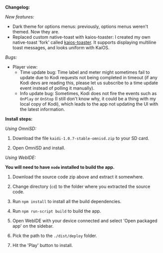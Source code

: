 **Changelog:**

*New features:*

- Dark theme for options menus: previously, options menus  weren't themed. Now they are.
- Replaced custom native-toast with kaios-toaster: I created my own native-toast 'fork' called [kaios-toaster](https://github.com/jkelol111/kaios-toaster). It supports displaying multiline toast messages, and looks uniform with KaiOS.

*Bugs:*

- Player view:
  - Time update bug: Time label and meter might sometimes fail to update due to Kodi requests not being completed in timeout (if any Kodi devs are reading this, please let us subscribe to a time update event instead of polling it manually).
  - Info update bug: Sometimes, Kodi does not fire the events such as `OnPlay` or `OnStop` (I still don't know why, it could be a thing with my local copy of Kodi), which leads to the app not updating the UI with the latest information.

**Install steps:**

*Using OmniSD:*

1. Download the file `kaidi-1.0.7-stable-omnisd.zip` to your SD card.

2. Open OmniSD and install.

*Using WebIDE:*

**You will need to have `node` installed to build the app.**

1. Download the source code zip above and extract it somewhere.

2. Change directory (`cd`) to the folder where you extracted the source code.

3. Run `npm install` to install all the build dependencies.

4. Run `npm run-script build` to build the app.

5. Open WebIDE with your device connected and select 'Open packaged app' on the sidebar.

6. Pick the path to the `./dist/deploy` folder.

7. Hit the 'Play' button to install.
